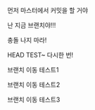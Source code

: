 먼저 마스터에서 커밋을 할 거야



난 지금 브랜치야!!! 

충돌 나지 마라!



HEAD TEST~ 다시한 번!



브랜치 이동 테스트1

브랜치 이동 테스트2

브랜치 이동 테스트3